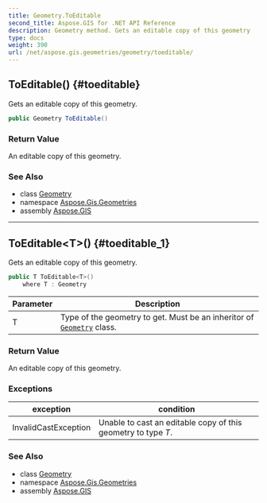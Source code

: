 ```yaml
---
title: Geometry.ToEditable
second_title: Aspose.GIS for .NET API Reference
description: Geometry method. Gets an editable copy of this geometry
type: docs
weight: 390
url: /net/aspose.gis.geometries/geometry/toeditable/
---
```

## ToEditable() {#toeditable}

Gets an editable copy of this geometry.

```csharp
public Geometry ToEditable()
```

### Return Value

An editable copy of this geometry.

### See Also

* class [Geometry](../)
* namespace [Aspose.Gis.Geometries](../../geometry/)
* assembly [Aspose.GIS](../../../)

---

## ToEditable&lt;T&gt;() {#toeditable_1}

Gets an editable copy of this geometry.

```csharp
public T ToEditable<T>()
    where T : Geometry
```

| Parameter | Description |
| --- | --- |
| T | Type of the geometry to get. Must be an inheritor of [`Geometry`](../) class. |

### Return Value

An editable copy of this geometry.

### Exceptions

| exception | condition |
| --- | --- |
| InvalidCastException | Unable to cast an editable copy of this geometry to type *T*. |

### See Also

* class [Geometry](../)
* namespace [Aspose.Gis.Geometries](../../geometry/)
* assembly [Aspose.GIS](../../../)


